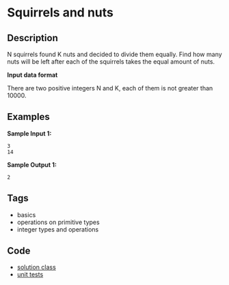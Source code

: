 # Squirrels and nuts

## Description
N squirrels found K nuts and decided to divide them equally. Find how many nuts will be left after each of the squirrels takes the equal amount of nuts.

**Input data format**

There are two positive integers N and K, each of them is not greater than 10000.

## Examples
**Sample Input 1:**
```console
3
14
```

**Sample Output 1:**
```console
2
```

## Tags
- basics
- operations on primitive types
- integer types and operations

## Code
- [solution class](./src/main/java/Squirrel.java)
- [unit tests](./src/test/java/SomeParamTest.java)